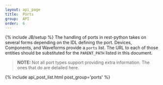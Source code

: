 ```yaml
---
layout: api_page
title:  Ports
group:  API
order:  6
---
```

{% include JB/setup %}
The handling of ports in rest-python takes on several forms depending on the IDL defining the port.  Devices, Components, and Waveforms provide a `ports` list.  The URL to each of those entities should be substituted for the `PARENT_PATH` listed in this document.

> **NOTE:** Not all port types support providing extra information.  The ones that do are detailed here.  

{% include api_post_list.html post_group='ports' %}